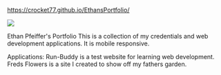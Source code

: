 https://crocket77.github.io/EthansPortfolio/

<img src="./assets/images/portfolio.png"/>



Ethan Pfeiffer's Portfolio
This is a collection of my credentials and web development applications. 
It is mobile responsive. 

Applications:
Run-Buddy is a test website for learning web development.
Freds Flowers is a site I created to show off my fathers garden.






